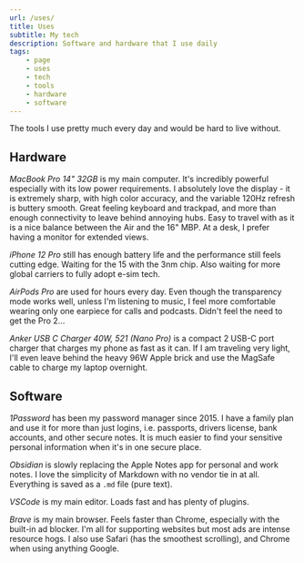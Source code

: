 ```yaml
---
url: /uses/
title: Uses
subtitle: My tech
description: Software and hardware that I use daily
tags:
    - page
    - uses
    - tech
    - tools
    - hardware
    - software
---
```


The tools I use pretty much every day and would be hard to live without. 

<section>

## Hardware

_MacBook Pro 14" 32GB_ is my main computer. It's incredibly powerful especially with its low power requirements. I absolutely love the display - it is extremely sharp, with high color accuracy, and the variable 120Hz refresh is buttery smooth. Great feeling keyboard and trackpad, and more than enough connectivity to leave behind annoying hubs. Easy to travel with as it is a nice balance between the Air and the 16" MBP. At a desk, I prefer having a monitor for extended views. 

_iPhone 12 Pro_ still has enough battery life and the performance still feels cutting edge. Waiting for the 15 with the 3nm chip. Also waiting for more global carriers to fully adopt e-sim tech.

_AirPods Pro_ are used for hours every day. Even though the transparency mode works well, unless I'm listening to music, I feel more comfortable wearing only one earpiece for calls and podcasts. Didn't feel the need to get the Pro 2... 

_Anker USB C Charger 40W, 521 (Nano Pro)_ is a compact 2 USB-C port charger that charges my phone as fast as it can. If I am traveling very light, I'll even leave behind the heavy 96W Apple brick and use the MagSafe cable to charge my laptop overnight. 

</section><section>

## Software

_1Password_ has been my password manager since 2015. I have a family plan and use it for more than just logins, i.e. passports, drivers license, bank accounts, and other secure notes. It is much easier to find your sensitive personal information when it's in one secure place. 

_Obsidian_ is slowly replacing the Apple Notes app for personal and work notes. I love the simplicity of Markdown with no vendor tie in at all. Everything is saved as a `.md` file (pure text). 

_VSCode_ is my main editor. Loads fast and has plenty of plugins. 

_Brave_ is my main browser. Feels faster than Chrome, especially with the built-in ad blocker. I'm all for supporting websites but most ads are intense resource hogs.  I also use Safari (has the smoothest scrolling), and Chrome when using anything Google. 


</section>